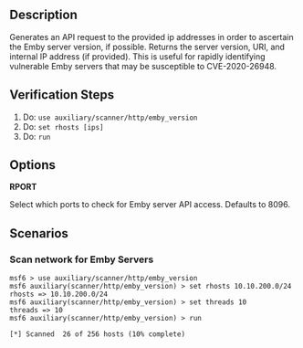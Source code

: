 ## Description

Generates an API request to the provided ip addresses in order to ascertain the Emby server version, if possible. Returns the server version, URI, and internal IP address (if provided). This is useful for rapidly identifying  vulnerable Emby servers that may be susceptible to CVE-2020-26948.

## Verification Steps

  1. Do: `use auxiliary/scanner/http/emby_version`
  2. Do: `set rhosts [ips]`
  3. Do: `run`

## Options


**RPORT**

Select which ports to check for Emby server API access. Defaults to 8096.

## Scenarios

### Scan network for Emby Servers

  ```
msf6 > use auxiliary/scanner/http/emby_version
msf6 auxiliary(scanner/http/emby_version) > set rhosts 10.10.200.0/24
rhosts => 10.10.200.0/24
msf6 auxiliary(scanner/http/emby_version) > set threads 10
threads => 10
msf6 auxiliary(scanner/http/emby_version) > run

[*] Scanned  26 of 256 hosts (10% complete)
  ```

